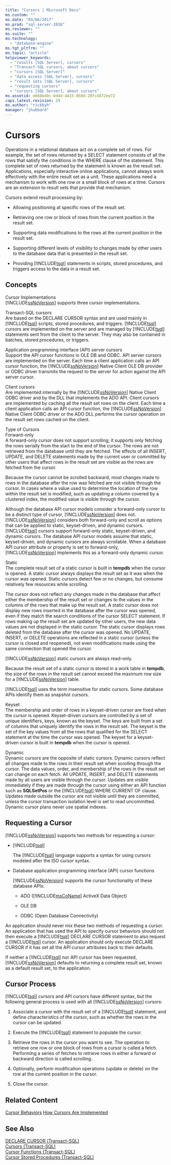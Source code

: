 ```yaml
---
title: "Cursors | Microsoft Docs"
ms.custom: ""
ms.date: "03/06/2017"
ms.prod: "sql-server-2016"
ms.reviewer: ""
ms.suite: ""
ms.technology: 
  - "database-engine"
ms.tgt_pltfrm: ""
ms.topic: "article"
helpviewer_keywords: 
  - "results [SQL Server], cursors"
  - "Transact-SQL cursors, about cursors"
  - "cursors [SQL Server]"
  - "data access [SQL Server], cursors"
  - "result sets [SQL Server], cursors"
  - "requesting cursors"
  - "cursors [SQL Server], about cursors"
ms.assetid: e668b40c-bd4d-4415-850d-20fc4872ee72
caps.latest.revision: 29
ms.author: "rickbyh"
manager: "jhubbard"
---
```

# Cursors
  Operations in a relational database act on a complete set of rows. For example, the set of rows returned by a SELECT statement consists of all the rows that satisfy the conditions in the WHERE clause of the statement. This complete set of rows returned by the statement is known as the result set. Applications, especially interactive online applications, cannot always work effectively with the entire result set as a unit. These applications need a mechanism to work with one row or a small block of rows at a time. Cursors are an extension to result sets that provide that mechanism.  
  
 Cursors extend result processing by:  
  
-   Allowing positioning at specific rows of the result set.  
  
-   Retrieving one row or block of rows from the current position in the result set.  
  
-   Supporting data modifications to the rows at the current position in the result set.  
  
-   Supporting different levels of visibility to changes made by other users to the database data that is presented in the result set.  
  
-   Providing [!INCLUDE[tsql](../advanced-analytics/r-services/includes/tsql-md.md)] statements in scripts, stored procedures, and triggers access to the data in a result set.  
  
## Concepts  
 Cursor Implementations  
 [!INCLUDE[ssNoVersion](../advanced-analytics/r-services/includes/ssnoversion-md.md)] supports three cursor implementations.  
  
 Transact-SQL cursors  
 Are based on the DECLARE CURSOR syntax and are used mainly in [!INCLUDE[tsql](../advanced-analytics/r-services/includes/tsql-md.md)] scripts, stored procedures, and triggers. [!INCLUDE[tsql](../advanced-analytics/r-services/includes/tsql-md.md)] cursors are implemented on the server and are managed by [!INCLUDE[tsql](../advanced-analytics/r-services/includes/tsql-md.md)] statements sent from the client to the server. They may also be contained in batches, stored procedures, or triggers.  
  
 Application programming interface (API) server cursors  
 Support the API cursor functions in OLE DB and ODBC. API server cursors are implemented on the server. Each time a client application calls an API cursor function, the [!INCLUDE[ssNoVersion](../advanced-analytics/r-services/includes/ssnoversion-md.md)] Native Client OLE DB provider or ODBC driver transmits the request to the server for action against the API server cursor.  
  
 Client cursors  
 Are implemented internally by the [!INCLUDE[ssNoVersion](../advanced-analytics/r-services/includes/ssnoversion-md.md)] Native Client ODBC driver and by the DLL that implements the ADO API. Client cursors are implemented by caching all the result set rows on the client. Each time a client application calls an API cursor function, the [!INCLUDE[ssNoVersion](../advanced-analytics/r-services/includes/ssnoversion-md.md)] Native Client ODBC driver or the ADO DLL performs the cursor operation on the result set rows cached on the client.  
  
 Type of Cursors  
 Forward-only  
 A forward-only cursor does not support scrolling; it supports only fetching the rows serially from the start to the end of the cursor. The rows are not retrieved from the database until they are fetched. The effects of all INSERT, UPDATE, and DELETE statements made by the current user or committed by other users that affect rows in the result set are visible as the rows are fetched from the cursor.  
  
 Because the cursor cannot be scrolled backward, most changes made to rows in the database after the row was fetched are not visible through the cursor. In cases where a value used to determine the location of the row within the result set is modified, such as updating a column covered by a clustered index, the modified value is visible through the cursor.  
  
 Although the database API cursor models consider a forward-only cursor to be a distinct type of cursor, [!INCLUDE[ssNoVersion](../advanced-analytics/r-services/includes/ssnoversion-md.md)] does not. [!INCLUDE[ssNoVersion](../advanced-analytics/r-services/includes/ssnoversion-md.md)] considers both forward-only and scroll as options that can be applied to static, keyset-driven, and dynamic cursors. [!INCLUDE[tsql](../advanced-analytics/r-services/includes/tsql-md.md)] cursors support forward-only static, keyset-driven, and dynamic cursors. The database API cursor models assume that static, keyset-driven, and dynamic cursors are always scrollable. When a database API cursor attribute or property is set to forward-only, [!INCLUDE[ssNoVersion](../advanced-analytics/r-services/includes/ssnoversion-md.md)] implements this as a forward-only dynamic cursor.  
  
 Static  
 The complete result set of a static cursor is built in **tempdb** when the cursor is opened. A static cursor always displays the result set as it was when the cursor was opened. Static cursors detect few or no changes, but consume relatively few resources while scrolling.  
  
 The cursor does not reflect any changes made in the database that affect either the membership of the result set or changes to the values in the columns of the rows that make up the result set. A static cursor does not display new rows inserted in the database after the cursor was opened, even if they match the search conditions of the cursor SELECT statement. If rows making up the result set are updated by other users, the new data values are not displayed in the static cursor. The static cursor displays rows deleted from the database after the cursor was opened. No UPDATE, INSERT, or DELETE operations are reflected in a static cursor (unless the cursor is closed and reopened), not even modifications made using the same connection that opened the cursor.  
  
 [!INCLUDE[ssNoVersion](../advanced-analytics/r-services/includes/ssnoversion-md.md)] static cursors are always read-only.  
  
 Because the result set of a static cursor is stored in a work table in **tempdb**, the size of the rows in the result set cannot exceed the maximum row size for a [!INCLUDE[ssNoVersion](../advanced-analytics/r-services/includes/ssnoversion-md.md)] table.  
  
 [!INCLUDE[tsql](../advanced-analytics/r-services/includes/tsql-md.md)] uses the term insensitive for static cursors. Some database APIs identify them as snapshot cursors.  
  
 Keyset  
 The membership and order of rows in a keyset-driven cursor are fixed when the cursor is opened. Keyset-driven cursors are controlled by a set of unique identifiers, keys, known as the keyset. The keys are built from a set of columns that uniquely identify the rows in the result set. The keyset is the set of the key values from all the rows that qualified for the SELECT statement at the time the cursor was opened. The keyset for a keyset-driven cursor is built in **tempdb** when the cursor is opened.  
  
 Dynamic  
 Dynamic cursors are the opposite of static cursors. Dynamic cursors reflect all changes made to the rows in their result set when scrolling through the cursor. The data values, order, and membership of the rows in the result set can change on each fetch. All UPDATE, INSERT, and DELETE statements made by all users are visible through the cursor. Updates are visible immediately if they are made through the cursor using either an API function such as **SQLSetPos** or the [!INCLUDE[tsql](../advanced-analytics/r-services/includes/tsql-md.md)] WHERE CURRENT OF clause. Updates made outside the cursor are not visible until they are committed, unless the cursor transaction isolation level is set to read uncommitted. Dynamic cursor plans never use spatial indexes.  
  
## Requesting a Cursor  
 [!INCLUDE[ssNoVersion](../advanced-analytics/r-services/includes/ssnoversion-md.md)] supports two methods for requesting a cursor:  
  
-   [!INCLUDE[tsql](../advanced-analytics/r-services/includes/tsql-md.md)]  
  
     The [!INCLUDE[tsql](../advanced-analytics/r-services/includes/tsql-md.md)] language supports a syntax for using cursors modeled after the ISO cursor syntax.  
  
-   Database application programming interface (API) cursor functions  
  
     [!INCLUDE[ssNoVersion](../advanced-analytics/r-services/includes/ssnoversion-md.md)] supports the cursor functionality of these database APIs:  
  
    -   ADO ([!INCLUDE[msCoName](../advanced-analytics/r-services/tutorials/includes/msconame-md.md)] ActiveX Data Object)  
  
    -   OLE DB  
  
    -   ODBC (Open Database Connectivity)  
  
 An application should never mix these two methods of requesting a cursor. An application that has used the API to specify cursor behaviors should not then execute a [!INCLUDE[tsql](../advanced-analytics/r-services/includes/tsql-md.md)] DECLARE CURSOR statement to also request a [!INCLUDE[tsql](../advanced-analytics/r-services/includes/tsql-md.md)] cursor. An application should only execute DECLARE CURSOR if it has set all the API cursor attributes back to their defaults.  
  
 If neither a [!INCLUDE[tsql](../advanced-analytics/r-services/includes/tsql-md.md)] nor API cursor has been requested, [!INCLUDE[ssNoVersion](../advanced-analytics/r-services/includes/ssnoversion-md.md)] defaults to returning a complete result set, known as a default result set, to the application.  
  
## Cursor Process  
 [!INCLUDE[tsql](../advanced-analytics/r-services/includes/tsql-md.md)] cursors and API cursors have different syntax, but the following general process is used with all [!INCLUDE[ssNoVersion](../advanced-analytics/r-services/includes/ssnoversion-md.md)] cursors:  
  
1.  Associate a cursor with the result set of a [!INCLUDE[tsql](../advanced-analytics/r-services/includes/tsql-md.md)] statement, and define characteristics of the cursor, such as whether the rows in the cursor can be updated.  
  
2.  Execute the [!INCLUDE[tsql](../advanced-analytics/r-services/includes/tsql-md.md)] statement to populate the cursor.  
  
3.  Retrieve the rows in the cursor you want to see. The operation to retrieve one row or one block of rows from a cursor is called a fetch. Performing a series of fetches to retrieve rows in either a forward or backward direction is called scrolling.  
  
4.  Optionally, perform modification operations (update or delete) on the row at the current position in the cursor.  
  
5.  Close the cursor.  
  
## Related Content  
 [Cursor Behaviors](../relational-databases/native-client-odbc-cursors/cursor-behaviors.md) [How Cursors Are Implemented](../relational-databases/native-client-odbc-cursors/implementation/how-cursors-are-implemented.md)  
  
## See Also  
 [DECLARE CURSOR &#40;Transact-SQL&#41;](../Topic/DECLARE%20CURSOR%20\(Transact-SQL\).md)   
 [Cursors &#40;Transact-SQL&#41;](../t-sql/language-elements/cursors-transact-sql.md)   
 [Cursor Functions &#40;Transact-SQL&#41;](../t-sql/functions/cursor-functions-transact-sql.md)   
 [Cursor Stored Procedures &#40;Transact-SQL&#41;](../relational-databases/system-stored-procedures/cursor-stored-procedures-transact-sql.md)  
  
  